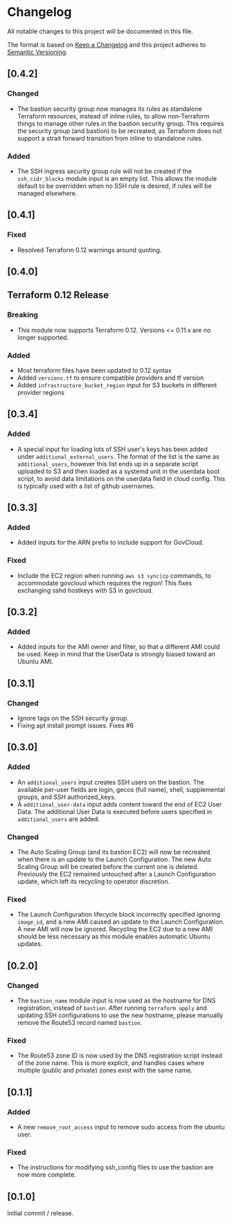 # Changelog
All notable changes to this project will be documented in this file.

The format is based on [Keep a Changelog](http://keepachangelog.com/en/1.0.0/)
and this project adheres to [Semantic Versioning](http://semver.org/spec/v2.0.0.html).

## [0.4.2]
### Changed
* The bastion security group now manages its rules as standalone Terraform resources, instead of inline rules, to allow non-Terraform things to manage other rules in the bastion security group. This requires the security group (and bastion) to be recreated, as Terraform does not support a strait forward transition from inline to standalone rules.

### Added
* The SSH ingress security group rule will not be created if the `ssh_cidr_blocks` module input is an empty list. This allows the module default to be overridden when no SSH rule is desired, if rules will be managed elsewhere.

## [0.4.1]
### Fixed
* Resolved Terraform 0.12 warnings around quoting.

## [0.4.0]
## Terraform 0.12 Release
### Breaking
* This module now supports Terraform 0.12. Versions <= 0.11.x are no longer supported.

### Added
* Most terraform files have been updated to 0.12 syntax
* Added `versions.tf` to ensure compatible providers and tf version
* Added `infrastructure_bucket_region` input for S3 buckets in different provider regions

## [0.3.4]
### Added 
* A special input for loading lots of SSH user's keys has been added under `additional_external_users`. The format of the list is the same as `additional_users`, however this list ends up in a separate script uploaded to S3 and then loaded as a systemd unit in the userdata boot script, to avoid data limitations on the userdata field in cloud config. This is typically used with a list of github usernames.

## [0.3.3]
### Added

* Added inputs for the ARN prefix to include support for GovCloud.

### Fixed

* Include the EC2 region when running `aws s3 sync|cp` commands, to accommodate govcloud which requires the region! This fixes exchanging sshd hostkeys with S3 in govcloud.

## [0.3.2]
### Added

* Added inputs for the AMI owner and filter, so that a different AMI could be used. Keep in mind that the UserData is strongly biased toward an Ubuntu AMI.

## [0.3.1]
### Changed
* Ignore tags on the SSH security group.
* Fixing apt install prompt issues.  Fixes #6

## [0.3.0]
### Added

* An `additional_users` input creates SSH users on the bastion. The available per-user fields are login, gecos (full name), shell, supplemental groups, and SSH authorized\_keys.
* A `additional_user-data` input adds content toward the end of EC2 User Data. The additional User Data is executed before users specified in `additional_users` are added.

### Changed

* The Auto Scaling Group (and its bastion EC2) will now be recreated when there is an update to the Launch Configuration. The new Auto Scaling Group will be created before the current one is deleted. Previously the EC2 remained untouched after a Launch Configuration update, which left its recycling to operator discretion.

### Fixed

* The Launch Configuration lifecycle block incorrectly specified ignoring `image_id`, and a new AMI caused an update to the Launch Configuration. A new AMI will now be ignored. Recycling the EC2 due to a new AMI should be less necessary as this module enables automatic Ubuntu updates.

## [0.2.0]

### Changed

* The `bastion_name` module input is now used as the hostname for DNS registration, instead of `bastion`. After running `terraform apply` and updating SSH configurations to use the new hostname, please manually remove the Route53 record named `bastion`.

### Fixed

* The Route53 zone ID is now used by the DNS registration script instead of the zone name. This is more explicit, and handles cases where multiple (public and private) zones exist with the same name.

## [0.1.1]

### Added

* A new `remove_root_access` input to remove sudo access from the ubuntu user.

### Fixed

* The instructions for modifying ssh_config files to use the bastion are now more complete.

## [0.1.0]

Initial commit / release.
